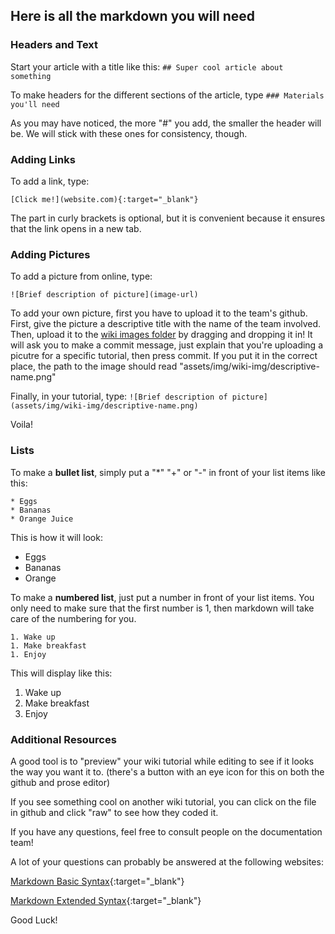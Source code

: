 ## Here is all the markdown you will need

### Headers and Text
Start your article with a title like this:
```## Super cool article about something```

To make headers for the different sections of the article, type
```### Materials you'll need```

As you may have noticed, the more "#" you add, the smaller the header will be. We will stick with these ones for consistency, though.


### Adding Links
To add a link, type:

```[Click me!](website.com){:target="_blank"}```

The part in curly brackets is optional, but it is convenient because it ensures that the link opens in a new tab.

### Adding Pictures
To add a picture from online, type:

```![Brief description of picture](image-url)```

To add your own picture, first you have to upload it to the team's github.
First, give the picture a descriptive title with the name of the team involved.
Then, upload it to the [wiki images folder](https://github.com/hps-ucsd-2020/hps-ucsd-2020.github.io/tree/dev/assets/img/wiki-img) by dragging and dropping it in!
It will ask you to make a commit message, just explain that you're uploading a picutre for a specific tutorial, then press commit.
If you put it in the correct place, the path to the image should read "assets/img/wiki-img/descriptive-name.png" 

Finally, in your tutorial, type:
```![Brief description of picture](assets/img/wiki-img/descriptive-name.png)```

Voila!

### Lists
To make a ****bullet list****, simply put a "*" "+" or "-" in front of your list items like this:
```
* Eggs
* Bananas
* Orange Juice
```
This is how it will look:
* Eggs
* Bananas
* Orange

To make a ****numbered list****, just put a number in front of your list items. You only need to make sure that the first number is 1, then markdown will take care of the numbering for you.

```
1. Wake up
1. Make breakfast
1. Enjoy
```
This will display like this:
1. Wake up
1. Make breakfast
1. Enjoy

### Additional Resources

A good tool is to "preview" your wiki tutorial while editing to see if it looks the way you want it to. (there's a button with an eye icon for this on both the github and prose editor)

If you see something cool on another wiki tutorial, you can click on the file in github and click "raw" to see how they coded it.

If you have any questions, feel free to consult people on the documentation team!

A lot of your questions can probably be answered at the following websites:

[Markdown Basic Syntax](https://www.markdownguide.org/basic-syntax/){:target="_blank"}

[Markdown Extended Syntax](https://www.markdownguide.org/extended-syntax/){:target="_blank"}

Good Luck!



